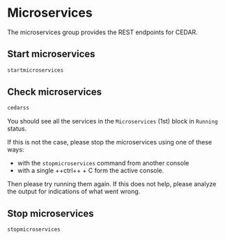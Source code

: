 # Microservices

The microservices group provides the REST endpoints for CEDAR. 

## Start microservices

```sh
startmicroservices
```

## Check microservices

```sh
cedarss
```

You should see all the services in the `Microservices` (1st) block in `Running` status.

If this is not the case, please stop the microservices using one of these ways:

* with the `stopmicroservices` command from another console
* with a single ++ctrl++ + C form the active console.

Then please try running them again. If this does not help, please analyze the output for indications of what went wrong.

## Stop microservices

```sh
stopmicroservices
```
